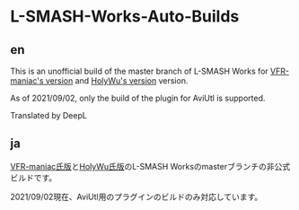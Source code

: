 # L-SMASH-Works-Auto-Builds

## en
This is an unofficial build of the master branch of L-SMASH Works for [VFR-maniac's version](https://github.com/VFR-maniac/L-SMASH-Works) and [HolyWu's version](https://github.com/HolyWu/L-SMASH-Works) version.

As of 2021/09/02, only the build of the plugin for AviUtl is supported.

Translated by DeepL

## ja
[VFR-maniac氏版](https://github.com/VFR-maniac/L-SMASH-Works)と[HolyWu氏版](https://github.com/HolyWu/L-SMASH-Works)のL-SMASH Worksのmasterブランチの非公式ビルドです。

2021/09/02現在、AviUtl用のプラグインのビルドのみ対応しています。
